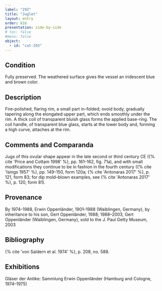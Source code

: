 ```yaml
---
label: "293"
title: "Juglet"
layout: entry
order: 816
presentation: side-by-side
# toc: false
#menu: false 
object:
  - id: "cat-293"
---
```


## Condition

Fully preserved. The weathered surface gives the vessel an iridescent blue and brown color.

## Description

Fire-polished, flaring rim, a small part in-folded; ovoid body, gradually tapering along the elongated upper part, which ends smoothly under the rim. A thick coil of transparent bluish glass forms the applied base-ring. The coil handle, of transparent blue glass, starts at the lower body and, forming a high curve, attaches at the rim.

## Comments and Comparanda

Jugs of this ovular shape appear in the late second or third century CE ({% cite 'Price and Cottam 1998' %}, pp. 161–162, fig. 71a), and with small modifications they continue to be in fashion in the fourth century ({% cite 'Isings 1957' %}, pp. 149–150, form 120a; {% cite 'Antonaras 2017' %}, p. 121, form 83; for dip mold–blown examples, see {% cite 'Antonaras 2017' %}, p. 120, form 81).

## Provenance

By 1974–1988, Erwin Oppenländer, 1901–1988 (Waiblingen, Germany), by inheritance to his son, Gert Oppenländer, 1988; 1988–2003, Gert Oppenländer (Waiblingen, Germany), sold to the J. Paul Getty Museum, 2003

## Bibliography

{% cite 'von Saldern et al. 1974' %}, p. 208, no. 588.

## Exhibitions

Gläser der Antike: Sammlung Erwin Oppenländer (Hamburg and Cologne, 1974–1975)